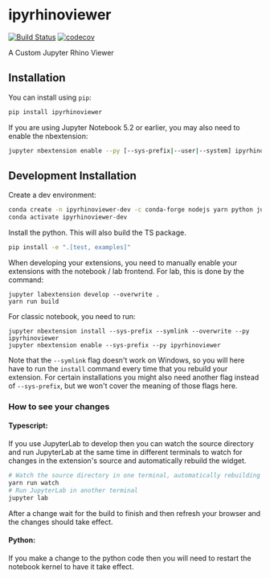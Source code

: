 
# ipyrhinoviewer

[![Build Status](https://travis-ci.org/TU-Wien-dataLAB/ipyrhinoviewer.svg?branch=master)](https://travis-ci.org/TU-Wien-dataLAB/ipyrhinoviewer)
[![codecov](https://codecov.io/gh/TU-Wien-dataLAB/ipyrhinoviewer/branch/master/graph/badge.svg)](https://codecov.io/gh/TU-Wien-dataLAB/ipyrhinoviewer)


A Custom Jupyter Rhino Viewer

## Installation

You can install using `pip`:

```bash
pip install ipyrhinoviewer
```

If you are using Jupyter Notebook 5.2 or earlier, you may also need to enable
the nbextension:
```bash
jupyter nbextension enable --py [--sys-prefix|--user|--system] ipyrhinoviewer
```

## Development Installation

Create a dev environment:
```bash
conda create -n ipyrhinoviewer-dev -c conda-forge nodejs yarn python jupyterlab
conda activate ipyrhinoviewer-dev
```

Install the python. This will also build the TS package.
```bash
pip install -e ".[test, examples]"
```

When developing your extensions, you need to manually enable your extensions with the
notebook / lab frontend. For lab, this is done by the command:

```
jupyter labextension develop --overwrite .
yarn run build
```

For classic notebook, you need to run:

```
jupyter nbextension install --sys-prefix --symlink --overwrite --py ipyrhinoviewer
jupyter nbextension enable --sys-prefix --py ipyrhinoviewer
```

Note that the `--symlink` flag doesn't work on Windows, so you will here have to run
the `install` command every time that you rebuild your extension. For certain installations
you might also need another flag instead of `--sys-prefix`, but we won't cover the meaning
of those flags here.

### How to see your changes
#### Typescript:
If you use JupyterLab to develop then you can watch the source directory and run JupyterLab at the same time in different
terminals to watch for changes in the extension's source and automatically rebuild the widget.

```bash
# Watch the source directory in one terminal, automatically rebuilding when needed
yarn run watch
# Run JupyterLab in another terminal
jupyter lab
```

After a change wait for the build to finish and then refresh your browser and the changes should take effect.

#### Python:
If you make a change to the python code then you will need to restart the notebook kernel to have it take effect.
